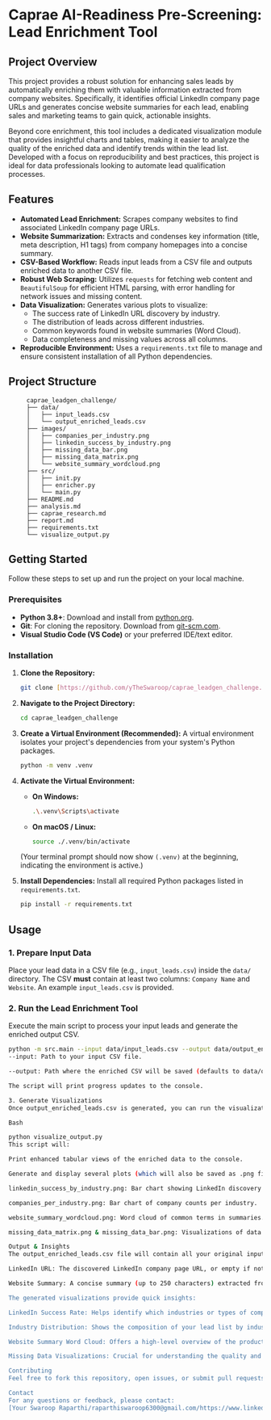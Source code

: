 # Caprae AI-Readiness Pre-Screening: Lead Enrichment Tool

## Project Overview

This project provides a robust solution for enhancing sales leads by automatically enriching them with valuable information extracted from company websites. Specifically, it identifies official LinkedIn company page URLs and generates concise website summaries for each lead, enabling sales and marketing teams to gain quick, actionable insights.

Beyond core enrichment, this tool includes a dedicated visualization module that provides insightful charts and tables, making it easier to analyze the quality of the enriched data and identify trends within the lead list. Developed with a focus on reproducibility and best practices, this project is ideal for data professionals looking to automate lead qualification processes.

## Features

* **Automated Lead Enrichment:** Scrapes company websites to find associated LinkedIn company page URLs.
* **Website Summarization:** Extracts and condenses key information (title, meta description, H1 tags) from company homepages into a concise summary.
* **CSV-Based Workflow:** Reads input leads from a CSV file and outputs enriched data to another CSV file.
* **Robust Web Scraping:** Utilizes `requests` for fetching web content and `BeautifulSoup` for efficient HTML parsing, with error handling for network issues and missing content.
* **Data Visualization:** Generates various plots to visualize:
    * The success rate of LinkedIn URL discovery by industry.
    * The distribution of leads across different industries.
    * Common keywords found in website summaries (Word Cloud).
    * Data completeness and missing values across all columns.
* **Reproducible Environment:** Uses a `requirements.txt` file to manage and ensure consistent installation of all Python dependencies.

## Project Structure
         caprae_leadgen_challenge/                 
         ├── data/                      
         │   ├── input_leads.csv        
         │   └── output_enriched_leads.csv
         ├── images/                    
         │   ├── companies_per_industry.png
         │   ├── linkedin_success_by_industry.png
         │   ├── missing_data_bar.png
         │   ├── missing_data_matrix.png
         │   └── website_summary_wordcloud.png
         ├── src/                     
         │   ├── init.py           
         │   ├── enricher.py          
         │   └── main.py               
         ├── README.md              
         ├── analysis.md    
         ├── caprae_research.md
         ├── report.md
         ├── requirements.txt        
         └── visualize_output.py       
## Getting Started

Follow these steps to set up and run the project on your local machine.

### Prerequisites

* **Python 3.8+**: Download and install from [python.org](https://www.python.org/downloads/).
* **Git**: For cloning the repository. Download from [git-scm.com](https://git-scm.com/downloads).
* **Visual Studio Code (VS Code)** or your preferred IDE/text editor.

### Installation

1.  **Clone the Repository:**
    ```bash
    git clone [https://github.com/yTheSwaroop/caprae_leadgen_challenge.git](https://github.com/TheSwaroop/caprae_leadgen_challenge.git)
    ```
2.  **Navigate to the Project Directory:**
    ```bash
    cd caprae_leadgen_challenge
    ```
3.  **Create a Virtual Environment (Recommended):**
    A virtual environment isolates your project's dependencies from your system's Python packages.
    ```bash
    python -m venv .venv
    ```
4.  **Activate the Virtual Environment:**
    * **On Windows:**
        ```bash
        .\.venv\Scripts\activate
        ```
    * **On macOS / Linux:**
        ```bash
        source ./.venv/bin/activate
        ```
    (Your terminal prompt should now show `(.venv)` at the beginning, indicating the environment is active.)

5.  **Install Dependencies:**
    Install all required Python packages listed in `requirements.txt`.
    ```bash
    pip install -r requirements.txt
    ```

## Usage

### 1. Prepare Input Data

Place your lead data in a CSV file (e.g., `input_leads.csv`) inside the `data/` directory. The CSV **must** contain at least two columns: `Company Name` and `Website`. An example `input_leads.csv` is provided.

### 2. Run the Lead Enrichment Tool

Execute the main script to process your input leads and generate the enriched output CSV.

```bash
python -m src.main --input data/input_leads.csv --output data/output_enriched_leads.csv
--input: Path to your input CSV file.

--output: Path where the enriched CSV will be saved (defaults to data/output_enriched_leads.csv).

The script will print progress updates to the console.

3. Generate Visualizations
Once output_enriched_leads.csv is generated, you can run the visualization script to get insights.

Bash

python visualize_output.py
This script will:

Print enhanced tabular views of the enriched data to the console.

Generate and display several plots (which will also be saved as .png files in the project root):

linkedin_success_by_industry.png: Bar chart showing LinkedIn discovery rates.

companies_per_industry.png: Bar chart of company counts per industry.

website_summary_wordcloud.png: Word cloud of common terms in summaries.

missing_data_matrix.png & missing_data_bar.png: Visualizations of data completeness.

Output & Insights
The output_enriched_leads.csv file will contain all your original input columns, plus two new columns:

LinkedIn URL: The discovered LinkedIn company page URL, or empty if not found.

Website Summary: A concise summary (up to 250 characters) extracted from the company's homepage.

The generated visualizations provide quick insights:

LinkedIn Success Rate: Helps identify which industries or types of companies are more likely to have discoverable LinkedIn profiles.

Industry Distribution: Shows the composition of your lead list by industry.

Website Summary Word Cloud: Offers a high-level overview of the products, services, or themes prevalent across your lead companies based on their homepage content.

Missing Data Visualizations: Crucial for understanding the quality and completeness of your enriched data, indicating where the tool was unable to find specific information.

Contributing
Feel free to fork this repository, open issues, or submit pull requests. Suggestions for improvements and new features are welcome!

Contact
For any questions or feedback, please contact:
[Your Swaroop Raparthi/raparthiswaroop6300@gmail.com/https://www.linkedin.com/in/raparthi-swaroop-342405358/] 
